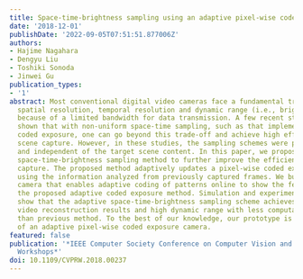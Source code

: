 ```yaml
---
title: Space-time-brightness sampling using an adaptive pixel-wise coded exposure
date: '2018-12-01'
publishDate: '2022-09-05T07:51:51.877006Z'
authors:
- Hajime Nagahara
- Dengyu Liu
- Toshiki Sonoda
- Jinwei Gu
publication_types:
- '1'
abstract: Most conventional digital video cameras face a fundamental trade-off between
  spatial resolution, temporal resolution and dynamic range (i.e., brightness resolution)
  because of a limited bandwidth for data transmission. A few recent studies have
  shown that with non-uniform space-time sampling, such as that implemented with pixel-wise
  coded exposure, one can go beyond this trade-off and achieve high efficiency for
  scene capture. However, in these studies, the sampling schemes were pre-defined
  and independent of the target scene content. In this paper, we propose an adaptive
  space-time-brightness sampling method to further improve the efficiency of video
  capture. The proposed method adaptively updates a pixel-wise coded exposure pattern
  using the information analyzed from previously captured frames. We built a prototype
  camera that enables adaptive coding of patterns online to show the feasibility of
  the proposed adaptive coded exposure method. Simulation and experimental results
  show that the adaptive space-time-brightness sampling scheme achieves more accurate
  video reconstruction results and high dynamic range with less computational cost,
  than previous method. To the best of our knowledge, our prototype is the first implementation
  of an adaptive pixel-wise coded exposure camera.
featured: false
publication: '*IEEE Computer Society Conference on Computer Vision and Pattern Recognition
  Workshops*'
doi: 10.1109/CVPRW.2018.00237
---
```



